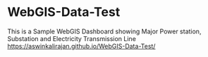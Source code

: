 # WebGIS-Data-Test
This is a Sample WebGIS Dashboard showing Major Power station, Substation and Electricity Transmission Line
https://aswinkalirajan.github.io/WebGIS-Data-Test/
